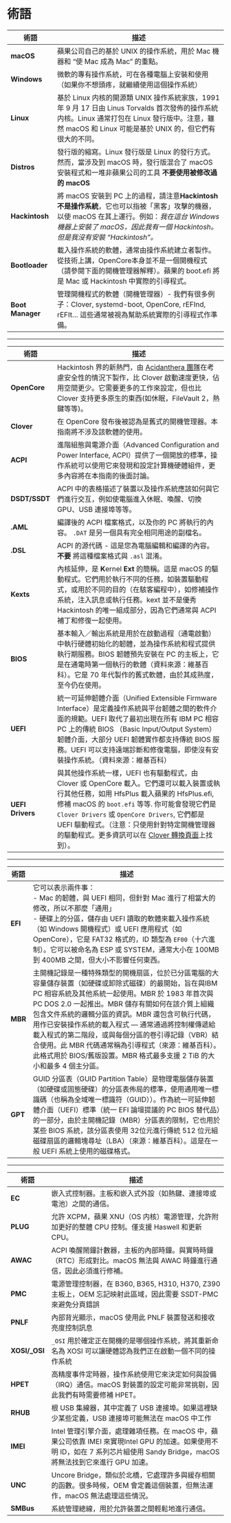 # 術語

術語 | 描述
--- | ---
**macOS**        | 蘋果公司自己的基於 UNIX 的操作系統，用於 Mac 機器和 “使 Mac 成為 Mac” 的重點。
**Windows**      | 微軟的專有操作系統，可在各種電腦上安裝和使用（如果你不想頭疼，就繼續使用這個操作系統）
**Linux**        | 基於 Linux 内核的開源類 UNIX 操作系統家族，1991 年 9 月 17 日由 Linus Torvalds 首次發佈的操作系統内核。Linux 通常打包在 Linux 發行版中。注意，雖然 macOS 和 Linux 可能是基於 UNIX 的，但它們有很大的不同。
**Distros**      | 發行版的縮寫。Linux 發行版是 Linux 的發行方式。然而，當涉及到 macOS 時，發行版混合了 macOS 安裝程式和一堆非蘋果公司的工具 **不要使用被修改過的 macOS**  
**Hackintosh**   | 將 macOS 安裝到 PC 上的過程，請注意**Hackintosh 不是操作系統**，它也可以指被「黑客」攻擊的機器，以使 macOS 在其上運行。例如：*我在這台 Windows 機器上安裝了 macOS，因此我有一個 Hackintosh。但是我沒有安裝 “Hackintosh”。*
**Bootloader**   | 載入操作系統的軟體，通常由操作系統建立者製作。從技術上講，OpenCore本身並不是一個開機程式（請參閱下面的開機管理器解釋）。蘋果的 boot.efi 將是 Mac 或 Hackintosh 中實際的引導程式。
**Boot Manager** | 管理開機程式的軟體（開機管理器）- 我們有很多例子：Clover, systemd-boot, OpenCore, rEFInd, rEFIt… 這些通常被視為幫助系統實際的引導程式作準備。
---
術語 | 描述
--- | ---
**OpenCore**     | Hackintosh 界的新熱門，由 [Acidanthera 團隊](https://github.com/acidanthera)在考慮安全性的情況下製作，比 Clover 啟動速度更快，佔用空間更少。它需要更多的工作來設定，但也比 Clover 支持更多原生的東西(如休眠，FileVault 2，熱鍵等等)。
**Clover**       | 在 OpenCore 發布後被認為是舊式的開機管理器。本指南將不涉及該軟體的使用。
**ACPI**         | 進階組態與電源介面（Advanced Configuration and Power Interface, ACPI）提供了一個開放的標準，操作系統可以使用它來發現和設定計算機硬體組件，更多內容將在本指南的後面討論。
**DSDT/SSDT**    | ACPI 中的表格描述了裝置以及操作系統應該如何與它們進行交互，例如使電腦進入休眠、喚醒、切換 GPU、USB 連接埠等等。
**.AML**         | 編譯後的 ACPI 檔案格式，以及你的 PC 將執行的內容。 `.DAT` 是另一個具有完全相同用途的副檔名。
**.DSL**         | ACPI 的源代碼 - 這是您為電腦編輯和編譯的內容。**不要** 將這種檔案格式與 `.asl` 混淆。
**Kexts**        | 內核延伸，是 **K**ernel **Ext** 的簡稱。這是 macOS 的驅動程式。它們用於執行不同的任務，如裝置驅動程式，或用於不同的目的（在駭客編程中），如修補操作系統，注入訊息或執行任務。kext 並不是優秀 Hackintosh 的唯一組成部分，因為它們通常與 ACPI 補丁和修復一起使用。
**BIOS**         | 基本輸入／輸出系統是用於在啟動過程（通電啟動）中執行硬體初始化的韌體，並為操作系統和程式提供執行期服務。BIOS 韌體預先安裝在 PC 的主板上，它是在通電時第一個執行的軟體（資料來源：維基百科）。它是 70 年代製作的舊式軟體，由於其成熟度，至今仍在使用。
**UEFI**         | 統一可延伸韌體介面（Unified Extensible Firmware Interface）是定義操作系統與平台韌體之間的軟件介面的規範。UEFI 取代了最初出現在所有 IBM PC 相容 PC 上的傳統 BIOS （Basic Input/Output System）韌體介面，大部分 UEFI 韌體實作都支持傳統 BIOS 服務。UEFI 可以支持遠端診斷和修復電腦，即使沒有安裝操作系統。（資料來源：維基百科）
**UEFI Drivers** | 與其他操作系統一樣，UEFI 也有驅動程式，由 Clover 或 OpenCore 載入。它們還可以載入裝置或執行其他任務，如用 HfsPlus 載入蘋果的 HfsPlus.efi, 修補 macOS 的 `boot.efi` 等等. 你可能會發現它們是 `Clover Drivers` 或 `OpenCore Drivers`, 它們都是 UEFI 驅動程式。（注意：只使用針對特定開機管理器的驅動程式。更多資訊可以在 [Clover 轉換頁面](https://github.com/eason329/OpenCore-Install-Guide/tree/master/clover-conversion)上找到）。
---
術語 | 描述
--- | ---
**EFI**   | 它可以表示兩件事：<br/>- Mac 的韌體，與 UEFI 相同，但針對 Mac 進行了相當大的修改，所以不那麼「通用」<br/>- 硬碟上的分區，儲存由 UEFI 讀取的軟體來載入操作系統（如 Windows 開機程式）或 UEFI 應用程式（如 OpenCore），它是 FAT32 格式的，ID 類型為 `EF00`（十六進制）。它可以被命名為 ESP 或 SYSTEM，通常大小在 100MB 到 400MB 之間，但大小不影響任何東西。
**MBR**   | 主開機記錄是一種特殊類型的開機扇區，位於已分區電腦的大容量儲存裝置（如硬碟或卸除式磁碟）的最開始，旨在與IBM PC 相容系統及其他系統一起使用。MBR 於 1983 年首次與 PC DOS 2.0 一起推出。MBR 儲存有關如何在該介質上組織包含文件系統的邏輯分區的資訊。MBR 還包含可執行代碼，用作已安裝操作系統的載入程式 — 通常通過將控制權傳遞給載入程式的第二階段，或與每個分區的卷引導記錄（VBR）結合使用。此 MBR 代碼通常稱為引導程式（來源：維基百科）。此格式用於 BIOS/舊版設置。MBR 格式最多支援 2 TiB 的大小和最多 4 個主分區。
**GPT**   | GUID 分區表（GUID Partition Table）是物理電腦儲存裝置（如硬碟或固態硬碟）的分區表佈局的標準，使用通用唯一標識碼（也稱為全域唯一標識符（GUID））。作為統一可延伸韌體介面（UEFI）標準（統一 EFI 論壇提議的 PC BIOS 替代品）的一部分，由於主開機記錄（MBR）分區表的限制，它也用於某些 BIOS 系統，該分區表使用 32位元進行傳統 512 位元組磁碟扇區的邏輯塊尋址（LBA）（來源：維基百科）。這是在一般 UEFI 系統上使用的磁碟格式。
---
術語 | 描述
--- | ---
**EC**        | 嵌入式控制器。主板和嵌入式外設（如熱鍵、連接埠或電池）之間的通信。
**PLUG**      | 允許 XCPM，蘋果 XNU（OS 内核）電源管理，允許附加更好的整體 CPU 控制。僅支援 Haswell 和更新 CPU。
**AWAC**      | ACPI 喚醒鬧鐘計數器，主板的內部時鐘。與實時時鐘（RTC）形成對比。macOS 無法與 AWAC 時鐘進行通信，因此必須進行修補。
**PMC**       | 電源管理控制器，在 B360, B365, H310, H370, Z390 主板上，OEM 忘記映射此區域，因此需要 SSDT-PMC 來避免分頁錯誤
**PNLF**      | 內部背光顯示，macOS 使用此 PNLF 裝置發送和接收亮度控制訊息
**XOSI/_OSI** | `_OSI` 用於確定正在開機的是哪個操作系統，將其重新命名為 XOSI 可以讓硬體認為我們正在啟動一個不同的操作系統
**HPET**      | 高精度事件定時器，操作系統使用它來決定如何與設備（IRQ）通信。macOS 對裝置的設定可能非常挑剔，因此我們有時需要修補 HPET。
**RHUB**      | 根 USB 集線器，其中定義了 USB 連接埠。如果這裡缺少某些定義，USB 連接埠可能無法在 macOS 中工作
**IMEI**      | Intel 管理引擎介面，處理雜項任務。在 macOS 中，蘋果公司依靠 IMEI 來實現Intel GPU 的加速。如果使用不明 ID，如在 7 系列芯片組使用 Sandy Bridge，macOS 將無法找到它來進行 GPU 加速。
**UNC**       | Uncore Bridge，類似於北橋，它處理許多與緩存相關的函數。很多時候，OEM 會定義這個裝置，但無法運作，macOS 無法處理這些情況。
**SMBus**     | 系統管理總線，用於允許裝置之間輕鬆地進行通信。
